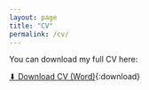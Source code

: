```yaml
---
layout: page
title: "CV"
permalink: /cv/
---
```


You can download my full CV here:

[⬇ Download CV (Word)](/assets/files/CV_Roh_250519.docx){:download}

